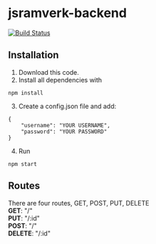 # jsramverk-backend
[![Build Status](https://app.travis-ci.com/SandraJinnevall/backend-jsramverk.svg?branch=main)](https://app.travis-ci.com/SandraJinnevall/backend-jsramverk)

## Installation

1. Download this code. 
2. Install all dependencies with
```
npm install
```

3. Create a config.json file and add:
```
{
    "username": "YOUR USERNAME",
    "password": "YOUR PASSWORD"
}
```
4. Run
```
npm start
```

## Routes
There are four routes, GET, POST, PUT, DELETE
<br>
**GET**: "/"
<br>
**PUT**: "/:id"
<br>
**POST**: "/"
<br>
**DELETE**: "/:id"
<br>
